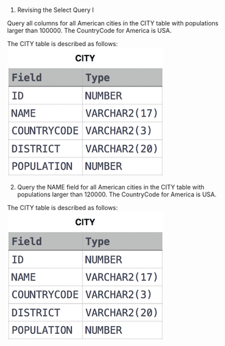 1. Revising the Select Query I

Query all columns for all American cities in the CITY table with populations larger than 100000. The CountryCode for America is USA.

The CITY table is described as follows:<br>
![Alt text](<Images/Revising the Select Query I.jpg>)

2. Query the NAME field for all American cities in the CITY table with populations larger than 120000. The CountryCode for America is USA.

The CITY table is described as follows:<br>
![Alt text](<Images/Revising the Select Query II.jpg>)